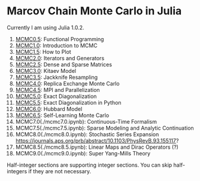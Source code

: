 # Marcov Chain Monte Carlo in Julia

Currently I am using Julia 1.0.2.

1. [MCMC0.5](./mcmc0.5.ipynb): Functional Programming
1. [MCMC1.0](./mcmc1.0.ipynb): Introduction to MCMC
1. [MCMC1.5](./mcmc1.5.ipynb): How to Plot
1. [MCMC2.0](./mcmc2.0.ipynb): Iterators and Generators
1. [MCMC2.5](./mcmc2.5.ipynb): Dense and Sparse Matrices
1. [MCMC3.0](./mcmc3.0.ipynb): Kitaev Model
1. [MCMC3.5](./mcmc3.5.ipynb): Jackknife Resampling
1. [MCMC4.0](./mcmc4.0.ipynb): Replica Exchange Monte Carlo
1. [MCMC4.5](./mcmc4.5.jl): MPI and Parallelization
1. [MCMC5.0](./mcmc5.0.ipynb): Exact Diagonalization
1. [MCMC5.5](./mcmc5.5.ipynb): Exact Diagonalization in Python
1. [MCMC6.0](./mcmc6.0.ipynb): Hubbard Model
1. [MCMC6.5](./mcmc6.5.ipynb): Self-Learning Monte Carlo
1. MCMC7.0(./mcmc7.0.ipynb): Continuous-Time Formalism
1. MCMC7.5(./mcmc7.5.ipynb): Sparse Modeling and Analytic Continuation
1. MCMC8.0(./mcmc8.0.ipynb): Stochastic Series Expansion https://journals.aps.org/prb/abstract/10.1103/PhysRevB.93.155117?
1. MCMC8.5(./mcmc8.5.ipynb): Linear Maps and Dirac Operators (?)
1. MCMC9.0(./mcmc9.0.ipynb): Super Yang-Mills Theory

Half-integer sections are supporting integer sections. You can skip half-integers if they are not necessary.
